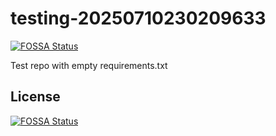 # testing-20250710230209633
[![FOSSA Status](https://app.fossa.com/api/projects/git%2Bgithub.com%2Fkirogum%2Ftesting-20250710230209633.svg?type=shield)](https://app.fossa.com/projects/git%2Bgithub.com%2Fkirogum%2Ftesting-20250710230209633?ref=badge_shield)

Test repo with empty requirements.txt


## License
[![FOSSA Status](https://app.fossa.com/api/projects/git%2Bgithub.com%2Fkirogum%2Ftesting-20250710230209633.svg?type=large)](https://app.fossa.com/projects/git%2Bgithub.com%2Fkirogum%2Ftesting-20250710230209633?ref=badge_large)